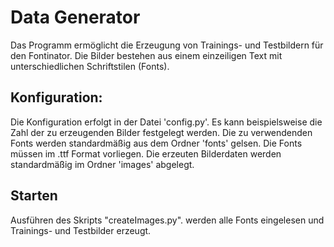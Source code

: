 # Data Generator
Das Programm ermöglicht die Erzeugung von Trainings- und Testbildern für den Fontinator.
Die Bilder bestehen aus einem einzeiligen Text mit unterschiedlichen Schriftstilen (Fonts). 

## Konfiguration:
Die Konfiguration erfolgt in der Datei 'config.py'.
Es kann beispielsweise die Zahl der zu erzeugenden Bilder festgelegt werden.
Die zu verwendenden Fonts werden standardmäßig aus dem Ordner 'fonts' gelsen.
Die Fonts müssen im .ttf Format vorliegen.
Die erzeuten Bilderdaten werden standardmäßig im Ordner 'images' abgelegt.

## Starten
Ausführen des Skripts "createImages.py".
werden alle Fonts eingelesen und Trainings- und Testbilder erzeugt.